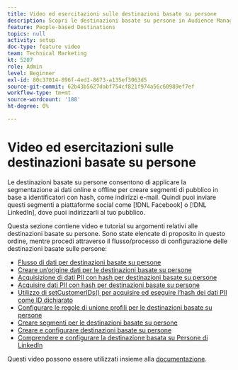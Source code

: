 ```yaml
---
title: Video ed esercitazioni sulle destinazioni basate su persone
description: Scopri le destinazioni basate su persone in Audience Manager. Scopri come applicare la segmentazione ai dati online e offline per creare segmenti di pubblico in base a identificatori con hash, come indirizzi e-mail e altro ancora.
feature: People-based Destinations
topics: null
activity: setup
doc-type: feature video
team: Technical Marketing
kt: 5207
role: Admin
level: Beginner
exl-id: 80c37014-896f-4ed1-8673-a135ef3063d5
source-git-commit: 62b43b5627dabf754cf821f974a56c60989ef7ef
workflow-type: tm+mt
source-wordcount: '188'
ht-degree: 0%

---
```


# Video ed esercitazioni sulle destinazioni basate su persone

Le destinazioni basate su persone consentono di applicare la segmentazione ai dati online e offline per creare segmenti di pubblico in base a identificatori con hash, come indirizzi e-mail. Quindi puoi inviare questi segmenti a piattaforme social come [!DNL Facebook] o [!DNL LinkedIn], dove puoi indirizzarli al tuo pubblico.

Questa sezione contiene video e tutorial su argomenti relativi alle destinazioni basate su persone. Sono state elencate di proposito in questo ordine, mentre procedi attraverso il flusso/processo di configurazione delle destinazioni basate sulle persone:

* [Flusso di dati per destinazioni basate su persone](people-based-destinations-data-flow.md)
* [Creare un’origine dati per le destinazioni basate su persone](creating-a-data-source-for-people-based-destinations.md)
* [Acquisizione di dati PII con hash per destinazioni basate su persone](understanding-hashed-pii-data-ingestion-for-people-based-destinations.md)
* [Acquisire dati PII con hash per destinazioni basate su persone](ingesting-hashed-pii-for-people-based-destinations.md)
* [Utilizzo di setCustomerIDs() per acquisire ed eseguire l’hash dei dati PII come ID dichiarato](using-setcustomerids-to-ingest-and-hash-pii-as-a-declared-id.md)
* [Configurare le regole di unione profili per le destinazioni basate su persone](configuring-profile-merge-rules-for-people-based-destinations.md)
* [Creare segmenti per le destinazioni basate su persone](creating-segments-for-people-based-destinations.md)
* [Creare e configurare destinazioni basate su persone](create-and-configure-people-based-destinations.md)
* [Comprendere e configurare la destinazione basata su Persone di LinkedIn](understanding-and-configuring-the-linkedin-pbd.md)

Questi video possono essere utilizzati insieme alla [documentazione](https://experienceleague.adobe.com/docs/audience-manager/user-guide/features/destinations/people-based/people-based-destinations-overview.html?lang=it).
